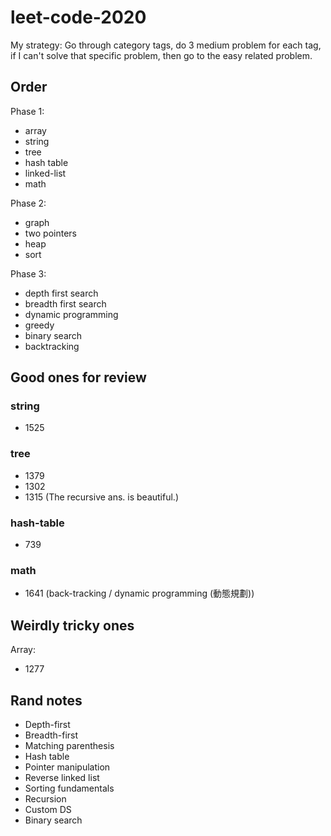 # leet-code-2020

My strategy: Go through category tags, do 3 medium problem for each tag, if I can't solve that specific problem, then go to the easy related problem.

## Order

Phase 1:

- array
- string
- tree
- hash table
- linked-list
- math

Phase 2:

- graph
- two pointers
- heap
- sort

Phase 3:

- depth first search
- breadth first search
- dynamic programming
- greedy
- binary search
- backtracking

## Good ones for review

### string

- 1525

### tree

- 1379
- 1302
- 1315 (The recursive ans. is beautiful.)

### hash-table

- 739

### math

- 1641 (back-tracking / dynamic programming (動態規劃))

## Weirdly tricky ones

Array:

- 1277

## Rand notes

- Depth-first
- Breadth-first
- Matching parenthesis
- Hash table
- Pointer manipulation
- Reverse linked list
- Sorting fundamentals
- Recursion
- Custom DS
- Binary search

